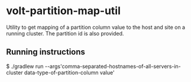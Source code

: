 # volt-partition-map-util
Utility to get mapping of a partition column value to the host and site on a running cluster. The partition id is also provided.

## Running instructions
$ ./gradlew run --args'comma-separated-hostnames-of-all-servers-in-cluster data-type-of-partition-column value'

